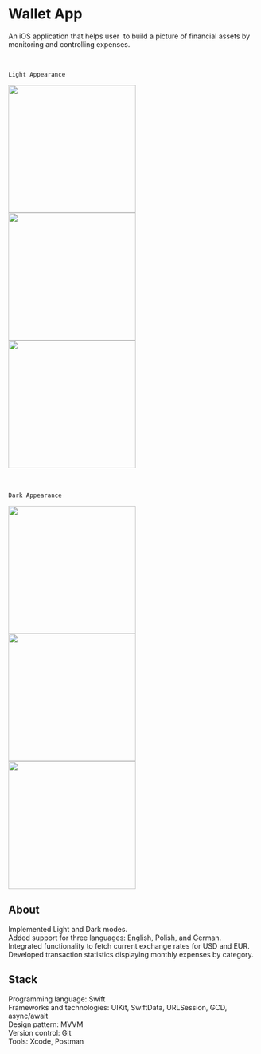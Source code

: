 # Wallet App
An iOS application that helps user  to build a picture of financial assets by monitoring and controlling expenses.

<br>

`Light Appearance`

<img src="https://github.com/user-attachments/assets/147a9e1c-f319-416d-baac-98f673553d76" width="256" >
<img src="https://github.com/user-attachments/assets/d3bbace3-e8a9-43cf-ad69-d9e7ed2cc56e" width="256" >
<img src="https://github.com/user-attachments/assets/3ae90de5-74cf-4e88-9fe0-1c5a8fc6c591" width="256" > <br>

<br>
<br>

`Dark Appearance`

<img src="https://github.com/user-attachments/assets/169b1526-a19b-4439-b978-aa2a9d3644d1" width="256" >
<img src="https://github.com/user-attachments/assets/f18ee168-ea14-48e0-a333-6138e8c91cff" width="256" >
<img src="https://github.com/user-attachments/assets/01bf710b-e34f-4081-9a8c-a7fc4fbb14f7" width="256" > <br>

## About
Implemented Light and Dark modes. <br>
Added support for three languages: English, Polish, and German. <br>
Integrated functionality to fetch current exchange rates for USD and EUR. <br>
Developed transaction statistics displaying monthly expenses by category. <br>

## Stack
Programming language: Swift <br>
Frameworks and technologies: UIKit, SwiftData, URLSession, GCD, async/await <br>
Design pattern: MVVM <br>
Version control: Git <br>
Tools: Xcode, Postman <br>
